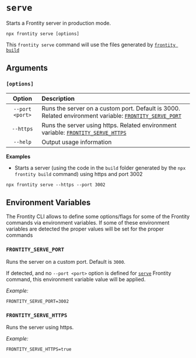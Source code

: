 # `serve`

Starts a Frontity server in production mode.

```text
npx frontity serve [options]
```

This `frontity serve` command will use the files generated by [`frontity build`](../build-commands/build.md)

## Arguments

### **`[options]`**

| Option | Description |
| :---: | :--- |
| `--port <port>` | Runs the server on a custom port. Default is 3000. Related environment variable: [`FRONTITY_SERVE_PORT`](#frontity_serve_port) |
| `--https` | Runs the server using https. Related environment variable: [`FRONTITY_SERVE_HTTPS`](#frontity_serve_https) |
| `--help` | Output usage information |

**Examples**

* Starts a server (using the code in the `build` folder generated by the `npx frontity build` command) using https and port 3002

```text
npx frontity serve --https --port 3002
```

## Environment Variables

The Frontity CLI allows to define some options/flags for some of the Frontity commands via environment variables.
If some of these environment variables are detected the proper values will be set for the proper commands

### `FRONTITY_SERVE_PORT`

Runs the server on a custom port. Default is `3000`.

If detected, and no `--port <port>` option is defined for [`serve`](#serve) Frontity command, this environment variable value will be applied.

_Example:_

```text
FRONTITY_SERVE_PORT=3002
```

### `FRONTITY_SERVE_HTTPS`

Runs the server using https.

_Example:_

```text
FRONTITY_SERVE_HTTPS=true
```

